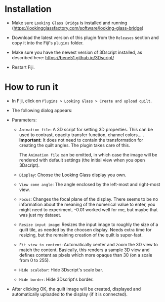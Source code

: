 # Installation

- Make sure `Looking Glass Bridge` is installed and running (https://lookingglassfactory.com/software/looking-glass-bridge)

- Download the latest version of this plugin from the `Releases` section
  and copy it into the Fiji's  `plugins` folder.

- Make sure you have the newest version of 3Dscript installed, as described here:
  https://bene51.github.io/3Dscript/

- Restart Fiji.


# How to run it

- In Fiji, click on `Plugins > Looking Glass > Create and upload quilt`.

- The following dialog appears:

- Parameters:
  - `Animation file`: A 3D script for setting 3D properties. This can be used to
    contrast, opacity transfer function, channel colors... . **Important:** It does
    not need to contain the transformation for creating the quilt angles. The plugin
    takes care of this.
  
    The `Animation file` can be omitted, in which case the image will be rendered
    with default settings (the initial view when you open 3Dscript).

  - `Display`: Choose the Looking Glass display you own.

  - `View cone angle`: The angle enclosed by the left-most and right-most view.

  - `Focus`: Changes the focal plane of the display. There seems to be no information
    about the meaning of the numerical value to enter, you might need to experiment.
    -0.01 worked well for me, but maybe that was just my dataset.

  - `Resize input image`: Resizes the input image to roughly the size of a quilt tile,
    as needed by the choosen display. Needs extra time for resizing, but the remaining
    creation of the quilt is super-fast.
  
  - `Fit view to content`: Automatically center and zoom the 3D view to match the content.
    Basically, this renders a sample 3D view and defines content as pixels which more
    opaque than 30 (on a scale from 0 to 255).

  - `Hide scalebar`: Hide 3Dscript's scale bar.

  - `Hide border`: Hide 3Dscript's border.

- After clicking OK, the quilt image will be created, displayed and automatically
  uploaded to the display (if it is connected).
